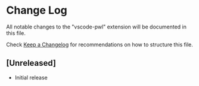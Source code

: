 # Change Log

All notable changes to the "vscode-pwl" extension will be documented in this file.

Check [Keep a Changelog](http://keepachangelog.com/) for recommendations on how to structure this file.

## [Unreleased]

- Initial release
